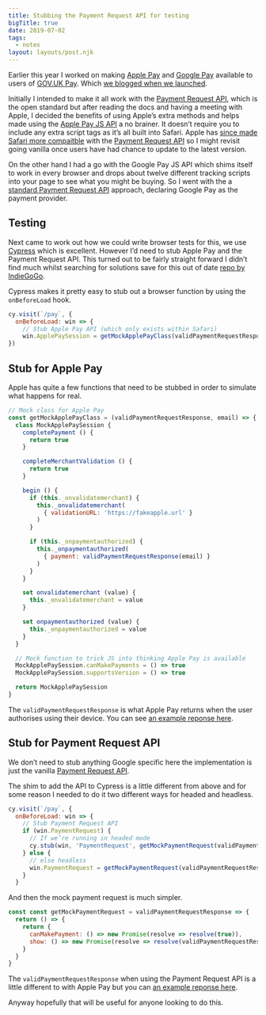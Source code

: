 ```yaml
---
title: Stubbing the Payment Request API for testing
bigTitle: true
date: 2019-07-02
tags:
  - notes
layout: layouts/post.njk
---
```


Earlier this year I worked on making [Apple Pay] and [Google Pay] available to users of [GOV.UK Pay]. Which [we blogged when we launched](https://technology.blog.gov.uk/2019/05/30/how-we-implemented-apple-pay-and-google-pay-on-gov-uk-pay/).

Initially I intended to make it all work with the [Payment Request API], which is the open standard but after reading the docs and having a meeting with Apple, I decided the benefits of using Apple’s extra methods and helps made using the [Apple Pay JS API] a no brainer. It doesn’t require you to include any extra script tags as it’s all built into Safari. Apple has [since made Safari more compaitble](https://developer.apple.com/documentation/safari_release_notes/safari_12_1_release_notes#3130317) with the [Payment Request API] so I might revisit going vanilla once users have had chance to update to the latest version.

On the other hand I had a go with the Google Pay JS API which shims itself to work in every browser and drops about twelve different tracking scripts into your page to see what you might be buying. So I went with the a [standard Payment Request API](https://developers.google.com/pay/api/web/guides/paymentrequest/tutorial) approach, declaring Google Pay as the payment provider.

## Testing

Next came to work out how we could write browser tests for this, we use [Cypress] which is excellent. However I’d need to stub Apple Pay and the Payment Request API. This turned out to be fairly straight forward I didn’t find much whilst searching for solutions save for this out of date [repo by IndieGoGo].

Cypress makes it pretty easy to stub out a browser function by using the `onBeforeLoad` hook.

```js
cy.visit(`/pay`, {
  onBeforeLoad: win => {
    // Stub Apple Pay API (which only exists within Safari)
    win.ApplePaySession = getMockApplePayClass(validPaymentRequestResponse, 'valid@email.test')  }
})
```

## Stub for Apple Pay

Apple has quite a few functions that need to be stubbed in order to simulate what happens for real.

```js
// Mock class for Apple Pay
const getMockApplePayClass = (validPaymentRequestResponse, email) => {
  class MockApplePaySession {
    completePayment () {
      return true
    }

    completeMerchantValidation () {
      return true
    }

    begin () {
      if (this._onvalidatemerchant) {
        this._onvalidatemerchant(
          { validationURL: 'https://fakeapple.url' }
        )
      }

      if (this._onpaymentauthorized) {
        this._onpaymentauthorized(
          { payment: validPaymentRequestResponse(email) }
        )
      }
    }

    set onvalidatemerchant (value) {
      this._onvalidatemerchant = value
    }

    set onpaymentauthorized (value) {
      this._onpaymentauthorized = value
    }
  }

  // Mock function to trick JS into thinking Apple Pay is available
  MockApplePaySession.canMakePayments = () => true
  MockApplePaySession.supportsVersion = () => true

  return MockApplePaySession
}
```

The `validPaymentRequestResponse` is what Apple Pay returns when the user authorises using their device. You can see [an example reponse here](https://github.com/alphagov/pay-frontend/blob/ad6ece196ced3822ef26547edebcd05f306bb85e/test/cypress/integration/web-payments/apple-pay.spec.js#L8-L36).

## Stub for Payment Request API

We don’t need to stub anything Google specific here the implementation is just the vanilla [Payment Request API].

The shim to add the API to Cypress is a little different from above and for some reason I needed to do it two different ways for headed and headless.

```js
cy.visit(`/pay`, {
  onBeforeLoad: win => {
    // Stub Payment Request API
    if (win.PaymentRequest) {
      // If we’re running in headed mode
      cy.stub(win, 'PaymentRequest', getMockPaymentRequest(validPaymentRequestResponse))
    } else {
      // else headless
      win.PaymentRequest = getMockPaymentRequest(validPaymentRequestResponse)
    }
  }
```

And then the mock payment request is much simpler.

```js
const const getMockPaymentRequest = validPaymentRequestResponse => {
  return () => {
    return {
      canMakePayment: () => new Promise(resolve => resolve(true)),
      show: () => new Promise(resolve => resolve(validPaymentRequestResponse))
    }
  }
}
```

The `validPaymentRequestResponse` when using the Payment Request API is a little different to with Apple Pay but you can [an example reponse here](https://github.com/alphagov/pay-frontend/blob/ad6ece196ced3822ef26547edebcd05f306bb85e/test/cypress/integration/web-payments/google-pay.spec.js#L8-L28).

Anyway hopefully that will be useful for anyone looking to do this.

[Apple Pay]: https://applepaydemo.apple.com/
[Google Pay]: https://pay.google.com/about/
[GOV.UK Pay]: https://www.payments.service.gov.uk/
[Payment Request API]: https://developer.mozilla.org/en-US/docs/Web/API/Payment_Request_API/Using_the_Payment_Request_API
[Apple Pay JS API]: https://developer.apple.com/documentation/apple_pay_on_the_web/apple_pay_js_api
[Cypress]: https://www.cypress.io/
[repo by IndieGoGo]: https://github.com/indiegogo/apple-pay-js-stubs
